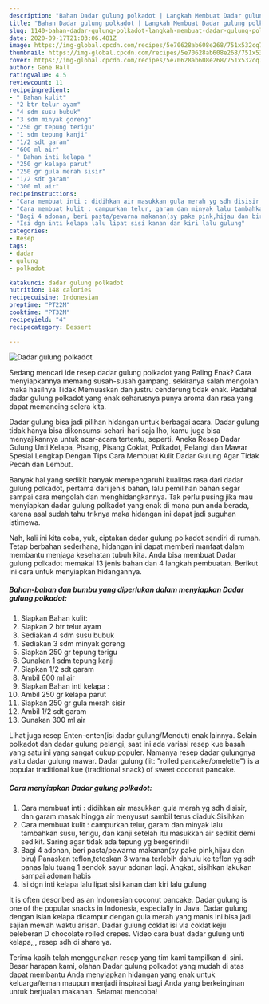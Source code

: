 ```yaml
---
description: "Bahan Dadar gulung polkadot | Langkah Membuat Dadar gulung polkadot Yang Lezat Sekali"
title: "Bahan Dadar gulung polkadot | Langkah Membuat Dadar gulung polkadot Yang Lezat Sekali"
slug: 1140-bahan-dadar-gulung-polkadot-langkah-membuat-dadar-gulung-polkadot-yang-lezat-sekali
date: 2020-09-17T21:03:06.481Z
image: https://img-global.cpcdn.com/recipes/5e70628ab608e268/751x532cq70/dadar-gulung-polkadot-foto-resep-utama.jpg
thumbnail: https://img-global.cpcdn.com/recipes/5e70628ab608e268/751x532cq70/dadar-gulung-polkadot-foto-resep-utama.jpg
cover: https://img-global.cpcdn.com/recipes/5e70628ab608e268/751x532cq70/dadar-gulung-polkadot-foto-resep-utama.jpg
author: Gene Hall
ratingvalue: 4.5
reviewcount: 11
recipeingredient:
- " Bahan kulit"
- "2 btr telur ayam"
- "4 sdm susu bubuk"
- "3 sdm minyak goreng"
- "250 gr tepung terigu"
- "1 sdm tepung kanji"
- "1/2 sdt garam"
- "600 ml air"
- " Bahan inti kelapa "
- "250 gr kelapa parut"
- "250 gr gula merah sisir"
- "1/2 sdt garam"
- "300 ml air"
recipeinstructions:
- "Cara membuat inti : didihkan air masukkan gula merah yg sdh disisir, dan garam masak hingga air menyusut sambil terus diaduk.Sisihkan"
- "Cara membuat kulit : campurkan telur, garam dan minyak lalu tambahkan susu, terigu, dan kanji setelah itu masukkan air sedikit demi sedikit. Saring agar tidak ada tepung yg bergerindil"
- "Bagi 4 adonan, beri pasta/pewarna makanan(sy pake pink,hijau dan biru) Panaskan teflon,teteskan 3 warna terlebih dahulu ke teflon yg sdh panas lalu tuang 1 sendok sayur adonan lagi. Angkat, sisihkan lakukan sampai adonan habis"
- "Isi dgn inti kelapa lalu lipat sisi kanan dan kiri lalu gulung"
categories:
- Resep
tags:
- dadar
- gulung
- polkadot

katakunci: dadar gulung polkadot 
nutrition: 148 calories
recipecuisine: Indonesian
preptime: "PT22M"
cooktime: "PT32M"
recipeyield: "4"
recipecategory: Dessert

---
```



![Dadar gulung polkadot](https://img-global.cpcdn.com/recipes/5e70628ab608e268/751x532cq70/dadar-gulung-polkadot-foto-resep-utama.jpg)

Sedang mencari ide resep dadar gulung polkadot yang Paling Enak? Cara menyiapkannya memang susah-susah gampang. sekiranya salah mengolah maka hasilnya Tidak Memuaskan dan justru cenderung tidak enak. Padahal dadar gulung polkadot yang enak seharusnya punya aroma dan rasa yang dapat memancing selera kita.

Dadar gulung bisa jadi pilihan hidangan untuk berbagai acara. Dadar gulung tidak hanya bisa dikonsumsi sehari-hari saja lho, kamu juga bisa menyajikannya untuk acar-acara tertentu, seperti. Aneka Resep Dadar Gulung Unti Kelapa, Pisang, Pisang Coklat, Polkadot, Pelangi dan Mawar Spesial Lengkap Dengan Tips Cara Membuat Kulit Dadar Gulung Agar Tidak Pecah dan Lembut.

Banyak hal yang sedikit banyak mempengaruhi kualitas rasa dari dadar gulung polkadot, pertama dari jenis bahan, lalu pemilihan bahan segar sampai cara mengolah dan menghidangkannya. Tak perlu pusing jika mau menyiapkan dadar gulung polkadot yang enak di mana pun anda berada, karena asal sudah tahu triknya maka hidangan ini dapat jadi suguhan istimewa.


Nah, kali ini kita coba, yuk, ciptakan dadar gulung polkadot sendiri di rumah. Tetap berbahan sederhana, hidangan ini dapat memberi manfaat dalam membantu menjaga kesehatan tubuh kita. Anda bisa membuat Dadar gulung polkadot memakai 13 jenis bahan dan 4 langkah pembuatan. Berikut ini cara untuk menyiapkan hidangannya.

<!--inarticleads1-->

##### Bahan-bahan dan bumbu yang diperlukan dalam menyiapkan Dadar gulung polkadot:

1. Siapkan  Bahan kulit:
1. Siapkan 2 btr telur ayam
1. Sediakan 4 sdm susu bubuk
1. Sediakan 3 sdm minyak goreng
1. Siapkan 250 gr tepung terigu
1. Gunakan 1 sdm tepung kanji
1. Siapkan 1/2 sdt garam
1. Ambil 600 ml air
1. Siapkan  Bahan inti kelapa :
1. Ambil 250 gr kelapa parut
1. Siapkan 250 gr gula merah sisir
1. Ambil 1/2 sdt garam
1. Gunakan 300 ml air


Lihat juga resep Enten-enten(isi dadar gulung/Mendut) enak lainnya. Selain polkadot dan dadar gulung pelangi, saat ini ada variasi resep kue basah yang satu ini yang sangat cukup populer. Namanya resep dadar gulungnya yaitu dadar gulung mawar. Dadar gulung (lit: &#34;rolled pancake/omelette&#34;) is a popular traditional kue (traditional snack) of sweet coconut pancake. 

<!--inarticleads2-->

##### Cara menyiapkan Dadar gulung polkadot:

1. Cara membuat inti : didihkan air masukkan gula merah yg sdh disisir, dan garam masak hingga air menyusut sambil terus diaduk.Sisihkan
1. Cara membuat kulit : campurkan telur, garam dan minyak lalu tambahkan susu, terigu, dan kanji setelah itu masukkan air sedikit demi sedikit. Saring agar tidak ada tepung yg bergerindil
1. Bagi 4 adonan, beri pasta/pewarna makanan(sy pake pink,hijau dan biru) Panaskan teflon,teteskan 3 warna terlebih dahulu ke teflon yg sdh panas lalu tuang 1 sendok sayur adonan lagi. Angkat, sisihkan lakukan sampai adonan habis
1. Isi dgn inti kelapa lalu lipat sisi kanan dan kiri lalu gulung


It is often described as an Indonesian coconut pancake. Dadar gulung is one of the popular snacks in Indonesia, especially in Java. Dadar gulung dengan isian kelapa dicampur dengan gula merah yang manis ini bisa jadi sajian mewah waktu arisan. Dadar gulung coklat isi vla coklat keju beleberan D chocolate rolled crepes. Video cara buat dadar gulung unti kelapa,,, resep sdh di share ya. 

Terima kasih telah menggunakan resep yang tim kami tampilkan di sini. Besar harapan kami, olahan Dadar gulung polkadot yang mudah di atas dapat membantu Anda menyiapkan hidangan yang enak untuk keluarga/teman maupun menjadi inspirasi bagi Anda yang berkeinginan untuk berjualan makanan. Selamat mencoba!
